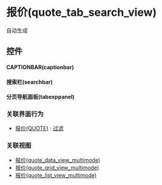# 报价(quote_tab_search_view)  <!-- {docsify-ignore-all} -->


自动生成



## 控件
#### CAPTIONBAR(captionbar)
#### 搜索栏(searchbar)
#### 分页导航面板(tabexppanel)


### 关联界面行为
  * [报价(QUOTE)](module/crm/quote) : [过滤](module/crm/quote#界面行为)

### 关联视图
  * [报价(quote_data_view_multimode)](app/view/quote_data_view_multimode)
  * [报价(quote_grid_view_multimode)](app/view/quote_grid_view_multimode)
  * [报价(quote_list_view_multimode)](app/view/quote_list_view_multimode)

<script>
 const { createApp } = Vue
  createApp({
    data() {
      return {

      }
    }
  }).use(ElementPlus).mount('#app')
</script>